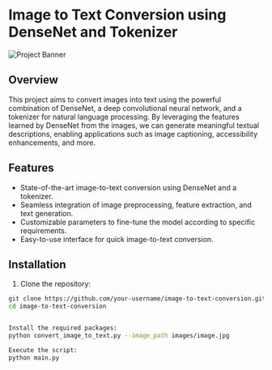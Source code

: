# Image to Text Conversion using DenseNet and Tokenizer

![Project Banner](project_banner.png)

## Overview

This project aims to convert images into text using the powerful combination of DenseNet, a deep convolutional neural network, and a tokenizer for natural language processing. 
By leveraging the features learned by DenseNet from the images, we can generate meaningful textual descriptions, enabling applications such as image captioning, accessibility enhancements, and more.

## Features

- State-of-the-art image-to-text conversion using DenseNet and a tokenizer.
- Seamless integration of image preprocessing, feature extraction, and text generation.
- Customizable parameters to fine-tune the model according to specific requirements.
- Easy-to-use interface for quick image-to-text conversion.

## Installation

1. Clone the repository:

```bash
git clone https://github.com/your-username/image-to-text-conversion.git
cd image-to-text-conversion


Install the required packages:
python convert_image_to_text.py --image_path images/image.jpg

Execute the script:
python main.py
